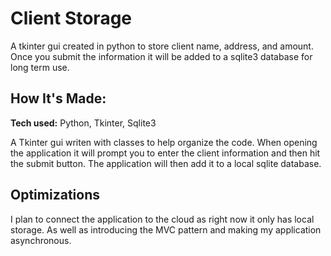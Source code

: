 # Client Storage
A tkinter gui created in python to store client name, address, and amount. Once you submit the information it will be
added to a sqlite3 database for long term use.

## How It's Made:

**Tech used:** Python, Tkinter, Sqlite3

A Tkinter gui writen with classes to help organize the code. When opening the
application it will prompt you to enter the client information and then hit the
submit button. The application will then add it to a local sqlite database.

## Optimizations
I plan to connect the application to the cloud as right now it only has local storage.
As well as introducing the MVC pattern and making my application asynchronous.
